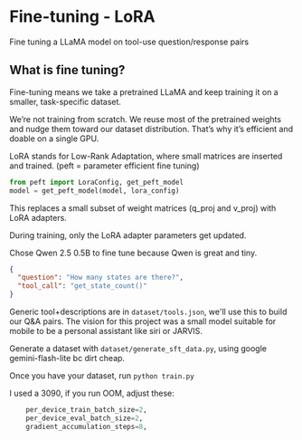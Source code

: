 # Fine-tuning - LoRA

Fine tuning a LLaMA model on tool-use question/response pairs

## What is fine tuning?

Fine-tuning means we take a pretrained LLaMA and keep training it on a smaller, task-specific dataset.

We’re not training from scratch. We reuse most of the pretrained weights and nudge them toward our dataset distribution. That’s why it’s efficient and doable on a single GPU.

LoRA stands for Low-Rank Adaptation, where small matrices are inserted and trained. (peft = parameter efficient fine tuning)

```python
from peft import LoraConfig, get_peft_model
model = get_peft_model(model, lora_config)
```

This replaces a small subset of weight matrices (q_proj and v_proj) with LoRA adapters.

During training, only the LoRA adapter parameters get updated.

Chose Qwen 2.5 0.5B to fine tune because Qwen is great and tiny.

```json
{
  "question": "How many states are there?",
  "tool_call": "get_state_count()"
}
```

Generic tool+descriptions are in `dataset/tools.json`, we'll use this to build our Q&A pairs. The vision for this project was a small model suitable for mobile to be a personal assistant like siri or JARVIS.

Generate a dataset with `dataset/generate_sft_data.py`, using google gemini-flash-lite bc dirt cheap.

Once you have your dataset, run `python train.py`

I used a 3090, if you run OOM, adjust these:

```python
    per_device_train_batch_size=2,
    per_device_eval_batch_size=2,
    gradient_accumulation_steps=8,
```
